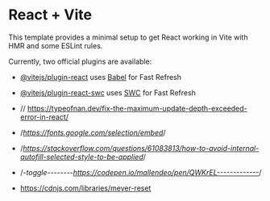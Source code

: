 # React + Vite

This template provides a minimal setup to get React working in Vite with HMR and some ESLint rules.

Currently, two official plugins are available:

- [@vitejs/plugin-react](https://github.com/vitejs/vite-plugin-react/blob/main/packages/plugin-react/README.md) uses [Babel](https://babeljs.io/) for Fast Refresh
- [@vitejs/plugin-react-swc](https://github.com/vitejs/vite-plugin-react-swc) uses [SWC](https://swc.rs/) for Fast Refresh

- // <https://typeofnan.dev/fix-the-maximum-update-depth-exceeded-error-in-react/>
- /*<https://fonts.google.com/selection/embed>*/
- /*<https://stackoverflow.com/questions/61083813/how-to-avoid-internal-autofill-selected-style-to-be-applied>*/
- /*-toggle--------<https://codepen.io/mallendeo/pen/QWKrEL------------->*/
- <https://cdnjs.com/libraries/meyer-reset>
